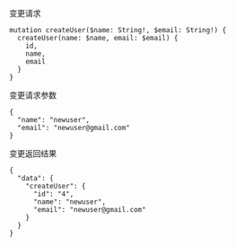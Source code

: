 
变更请求

``` shell
mutation createUser($name: String!, $email: String!) {
  createUser(name: $name, email: $email) {
    id,
    name,
    email
  }
}
```

变更请求参数

``` shell
{
  "name": "newuser",
  "email": "newuser@gmail.com"
}
```

变更返回结果

``` shell
{
  "data": {
    "createUser": {
      "id": "4",
      "name": "newuser",
      "email": "newuser@gmail.com"
    }
  }
}
```